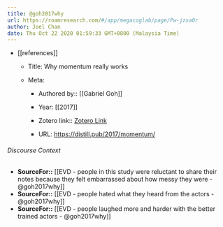 ```yaml
---
title: @goh2017why
url: https://roamresearch.com/#/app/megacoglab/page/Pw-jzxa0r
author: Joel Chan
date: Thu Oct 22 2020 01:59:33 GMT+0800 (Malaysia Time)
---
```


- [[references]]

    - Title: Why momentum really works

    - Meta:

        - Authored by:: [[Gabriel Goh]]

        - Year: [[2017]]

        - Zotero link:: [Zotero Link](zotero://select/items/7_6J8JRNGL)

        - URL: https://distill.pub/2017/momentum/

###### Discourse Context

- **SourceFor::** [[EVD - people in this study were reluctant to share their notes because they felt embarrassed about how messy they were - @goh2017why]]
- **SourceFor::** [[EVD - people hated what they heard from the actors - @goh2017why]]
- **SourceFor::** [[EVD - people laughed more and harder with the better trained actors - @goh2017why]]
